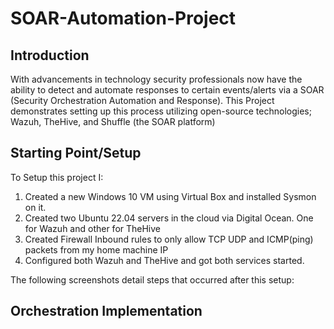 # SOAR-Automation-Project
## Introduction

With advancements in technology security professionals now have the ability to detect and automate responses to certain events/alerts via a SOAR (Security Orchestration Automation and Response). This Project demonstrates setting up this process utilizing open-source technologies; Wazuh, TheHive, and Shuffle (the SOAR platform)

## Starting Point/Setup
To Setup this project I:
1. Created a new Windows 10 VM using Virtual Box and installed Sysmon on it.
2. Created two Ubuntu 22.04 servers in the cloud via Digital Ocean. One for Wazuh and other for TheHive
3. Created Firewall Inbound rules to only allow TCP UDP and ICMP(ping) packets from my home machine IP
4. Configured both Wazuh and TheHive and got both services started. 

The following screenshots detail steps that occurred after this setup:

## Orchestration Implementation



